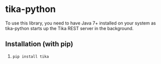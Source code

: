 tika-python
===========

To use this library, you need to have Java 7+ installed on your
system as tika-python starts up the Tika REST server in the
background.

Installation (with pip)
-----------------------
1. `pip install tika`
